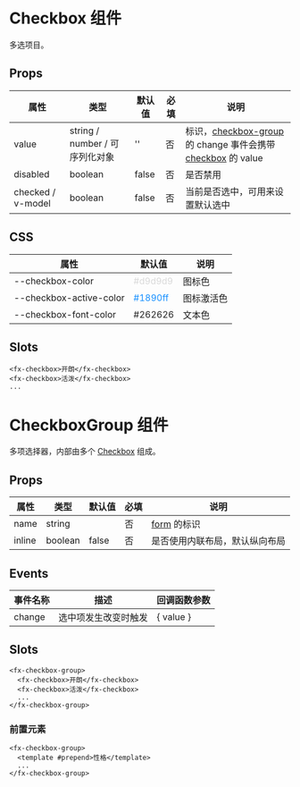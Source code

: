 # <a name="CheckboxGroup">Checkbox 组件</a>

多选项目。

## Props

| 属性              | 类型                           | 默认值 | 必填 | 说明                                                                                                             |
| ----------------- | ------------------------------ | ------ | ---- | ---------------------------------------------------------------------------------------------------------------- |
| value             | string / number / 可序列化对象 | ''     | 否   | 标识，[checkbox-group](./README.CheckboxGroup.md) 的 change 事件会携带 [checkbox](./README.Checkbox.md) 的 value |
| disabled          | boolean                        | false  | 否   | 是否禁用                                                                                                         |
| checked / v-model | boolean                        | false  | 否   | 当前是否选中，可用来设置默认选中                                                                                 |

## CSS

| 属性                    | 默认值                             | 说明       |
| ----------------------- | ---------------------------------- | ---------- |
| --checkbox-color        | <font color=#d9d9d9>#d9d9d9</font> | 图标色     |
| --checkbox-active-color | <font color=#1890ff>#1890ff</font> | 图标激活色 |
| --checkbox-font-color   | <font color=#262626>#262626</font> | 文本色     |

## Slots

```
<fx-checkbox>开朗</fx-checkbox>
<fx-checkbox>活泼</fx-checkbox>
...
```

# <a name="CheckboxGroup">CheckboxGroup 组件</a>

多项选择器，内部由多个 [Checkbox](./README.Checkbox.md#Checkbox) 组成。

## Props

| 属性   | 类型    | 默认值 | 必填 | 说明                            |
| ------ | ------- | ------ | ---- | ------------------------------- |
| name   | string  |        | 否   | [form](./README.Form.md) 的标识 |
| inline | boolean | false  | 否   | 是否使用内联布局，默认纵向布局  |

## Events

| 事件名称 | 描述                 | 回调函数参数 |
| -------- | -------------------- | ------------ |
| change   | 选中项发生改变时触发 | { value }    |

## Slots

```
<fx-checkbox-group>
  <fx-checkbox>开朗</fx-checkbox>
  <fx-checkbox>活泼</fx-checkbox>
  ...
</fx-checkbox-group>
```

### 前置元素

```
<fx-checkbox-group>
  <template #prepend>性格</template>
  ...
</fx-checkbox-group>
```
